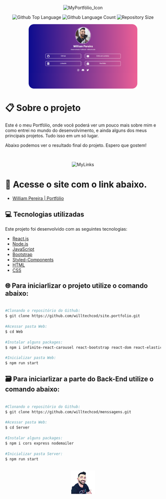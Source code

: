   <p align="center">
  <img alt="MyPortfólio_Icon" src="https://i.imgur.com/EAp3zw7.png" width="30%"> 
  </p>

  <p align="center">
  <img alt="Github Top Language" src="https://img.shields.io/github/languages/top/degabrielofi/MyPortfolio?color=60dbfc">
  <img alt="Github Language Count" src="https://img.shields.io/github/languages/count/degabrielofi/MyPortfolio?color=60dbfc">
  <img alt="Repository Size" src="https://img.shields.io/github/repo-size/degabrielofi/MyPortfolio?color=60dbfc">
</p>

<p align="center">
  <img alt="MyLinks" src="./GitHub/Mockup.png" width="70%"> 
  </p>

# :clipboard: Sobre o projeto

Este é o meu Portfólio, onde você poderá ver um pouco mais sobre mim e como entrei no mundo do desenvolvimento, e ainda alguns dos meus principais projetos. Tudo isso em um só lugar.

Abaixo podemos ver o resultado final do projeto. Espero que gostem!

<br>
<p align="center">
  <img alt="MyLinks" src="./Web/GitHub/MyPortfólio.gif" width="70%"> 
  </p>

# 🔗 Acesse o site com o link abaixo.

- [William Pereira | Portfólio](https://site-portfolio-taupe.vercel.app/)

## :computer: Tecnologias utilizadas

Este projeto foi desenvolvido com as seguintes tecnologias:

- [React.js](https://pt-br.reactjs.org/)
- [Node.js](https://nodejs.org/en/)
- [JavaScript](https://www.javascript.com/)
- [Bootstrap](https://getbootstrap.com/)
- [Styled-Components](https://styled-components.com/)
- [HTML](https://developer.mozilla.org/pt-BR/docs/Web/HTML)
- [CSS](https://developer.mozilla.org/pt-BR/docs/Web/CSS)

## 🌐 Para iniciarlizar o projeto utilize o comando abaixo:

```bash

#Clonando o repositório do Github:
$ git clone https://github.com/willtechcod/site.portfolio.git

#Acessar pasta Web:
$ cd Web

#Instalar alguns packages:
$ npm i infinite-react-carousel react-bootstrap react-dom react-elastic-carousel react-icons react-router-dom styled-components sweetalert2 sweetalert2-react-content

#Inicializar pasta Web:
$ npm run start

```

## 🗃️ Para iniciarlizar a parte do Back-End utilize o comando abaixo:

```bash

#Clonando o repositório do Github:
$ git clone https://github.com/willtechcod/menssagens.git

#Acessar pasta Web:
$ cd Server

#Instalar alguns packages:
$ npm i cors express nodemailer

#Inicializar pasta Server:
$ npm run start

```

##

<p align="center">
  <img src="./GitHub/Icon.png" width="15%">
  </p>
